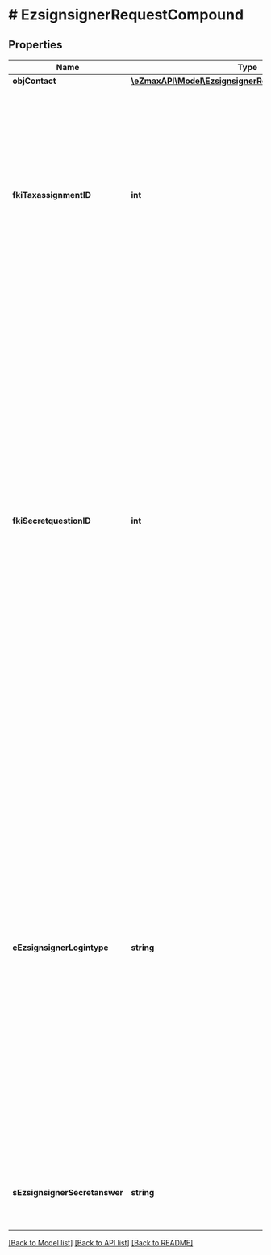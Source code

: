 # # EzsignsignerRequestCompound

## Properties

Name | Type | Description | Notes
------------ | ------------- | ------------- | -------------
**objContact** | [**\eZmaxAPI\Model\EzsignsignerRequestCompoundContact**](EzsignsignerRequestCompoundContact.md) |  | 
**fkiTaxassignmentID** | **int** | The ID of the tax assignment, Valid values are: 1. No tax 2. GST 3. HST (ON) 4. HST (NB) 5. HST (NS) 6. HST (NL) 7. HST (PE) 8. GST + QST (QC) 9. GST + QST (QC) Non-Recoverable 10. GST + PST (BC) 11. GST + PST (SK) 12. GST + RST (MB) 13. GST + PST (BC) Non-Recoverable 14. GST + PST (SK) Non-Recoverable 15. GST + RST (MB) Non-Recoverable | 
**fkiSecretquestionID** | **int** | The ID of the secret question, Valid values are:  1. The name of the hospital in which you were born 2. The name of your grade school 3. The last name of your favorite teacher 4. Your favorite sports team 5. Your favorite TV show 6. Your favorite movie 7. The name of the street on which you grew up 8. The name of your first employer 9. Your first car 10. Your favorite food 11. The name of your first pet 12. Favorite musician/band 13. What instrument you play 14. Your father&#39;s middle name 15. Your mother&#39;s maiden name 16. Name of your eldest child 17. Your spouse&#39;s middle name 18. Favorite restaurant 19. Childhood nickname 20. Favorite vacation destination 21. Your boat&#39;s name 22. Date of Birth (YYYY-MM-DD) | [optional] 
**eEzsignsignerLogintype** | **string** | The method the Ezsignsigner will authenticate to the signing platform.  1. **Password** means the Ezsignsigner will receive a secure link by email. 2. **PasswordPhone** means the Ezsignsigner will receive a secure link by email and will need to authenticate using SMS or Phone call. **Additional fee applies**. 3. **PasswordQuestion** means the Ezsignsigner will receive a secure link by email and will need to authenticate using a predefined question and answer. 4. **Phone** means the Ezsignsigner will only be able to sign \&quot;In-Person\&quot; and will need to authenticate using SMS or Phone call. No email will be sent for invitation to sign. **Additional fee applies**. | 
**sEzsignsignerSecretanswer** | **string** | The predefined answer to the secret question the Ezsignsigner will need to provide to successfully authenticate. | [optional] 

[[Back to Model list]](../../README.md#documentation-for-models) [[Back to API list]](../../README.md#documentation-for-api-endpoints) [[Back to README]](../../README.md)


